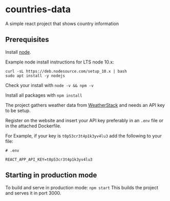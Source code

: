 # countries-data
A simple react project that shows country information

## Prerequisites

Install [node](https://nodejs.org/en/download/).

Example node install instructions for LTS node 10.x:

```
curl -sL https://deb.nodesource.com/setup_10.x | bash
sudo apt install -y nodejs
```

Check your install with ```node -v && npm -v```

Install all packages with ```npm install```

The project gathers weather data from [WeatherStack](https://weatherstack.com/) and needs an API key to be setup.

Register on the website and insert your API key preferably in an ```.env``` file or in the attached Dockerfile.

For Example, if your key is ```t0p53cr3t4p1k3yv4lu3``` add the following to your file:
```
# .env

REACT_APP_API_KEY=t0p53cr3t4p1k3yv4lu3

```

## Starting in production mode

To build and serve in production mode: ```npm start``` This builds the project and serves it in port 3000.



